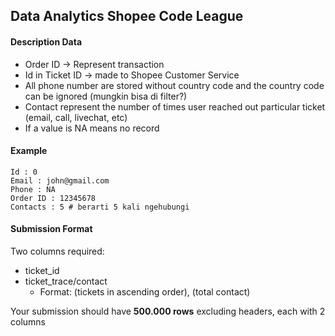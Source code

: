 ## Data Analytics Shopee Code League

#### Description Data
- Order ID -> Represent transaction
- Id in Ticket ID -> made to Shopee Customer Service
- All phone number are stored without country code and the country code can be ignored (mungkin bisa di filter?)
- Contact represent the number of times user reached out particular ticket (email, call, livechat, etc)
- If a value is NA means no record

#### Example
```
Id : 0
Email : john@gmail.com
Phone : NA
Order ID : 12345678
Contacts : 5 # berarti 5 kali ngehubungi
```

#### Submission Format

Two columns required:
- ticket_id
- ticket_trace/contact
    - Format: (tickets in ascending order), (total contact)

Your submission should have **500.000 rows** excluding headers, each with 2 columns

